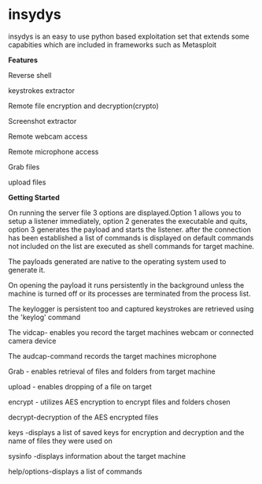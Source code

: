 # insydys
insydys is an easy to use python based exploitation set that extends some capabities which are included in frameworks such as Metasploit 

**Features**

Reverse shell

keystrokes extractor

Remote file encryption and decryption(crypto)

Screenshot extractor

Remote webcam access

Remote microphone access

Grab files

upload files

**Getting Started**

On running the server file 3 options are displayed.Option 1 allows you  to setup a listener immediately,
option 2 generates the executable and quits, option 3 generates the payload and starts the listener.
after the connection has been established a list of commands is displayed on default commands not included on the list are executed as shell commands for target machine.

The payloads generated are native to the operating system used to generate it. 

On opening the payload it runs persistently in the background unless the machine is turned off or its processes are terminated from the process list.

The keylogger is persistent too and captured keystrokes are retrieved using the 'keylog' command

The vidcap- enables you record the target machines webcam or connected camera device

The audcap-command records the target machines microphone 

Grab - enables retrieval of files and folders from target machine

upload - enables dropping of a file on target

encrypt - utilizes AES encryption  to encrypt files and folders chosen

decrypt-decryption of the AES encrypted files

keys -displays a list of saved keys for encryption and decryption and the name of files they were used on

sysinfo -displays information about the target machine

help/options-displays a list of commands



